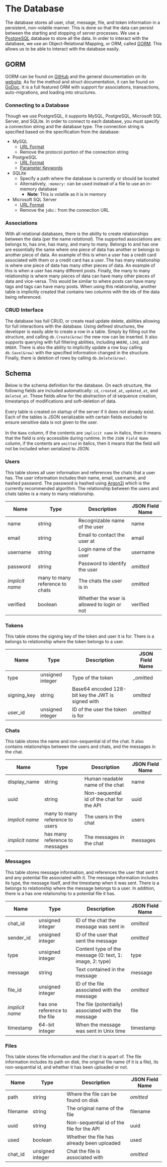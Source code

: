 # The Database
The database stores all user, chat, message, file, and token information in a persistent, non-volatile manner.
This is done so that the data can persist between the starting and stopping of server processes.
We use a [PostgreSQL](https://www.postgresql.org) database to store all the data.
In order to interact with the database, we use an Object-Relational Mapping, or ORM, called [GORM](https://gorm.io).
This allows us to be able to interact with the database easily.

## GORM
GORM can be found on [GitHub](https://github.com/jinzhu/gorm) and the general documentation on its [website](https://gorm.io/docs/).
As for the method and struct documentation, it can be found on [GoDoc](https://godoc.org/github.com/jinzhu/gorm).
It is a full featured ORM with support for associations, transactions, auto-migrations, and loading into structures.

### Connecting to a Database
Though we use PostgreSQL, it supports MySQL, PostgreSQL, Microsoft SQL Server, and SQLite.
In order to connect to each database, you must specify a connection string and the database type.
The connection string is specified based on the specification from the database:
- MySQL
    - [URL Format](https://dev.mysql.com/doc/connector-j/8.0/en/connector-j-reference-jdbc-url-format.html)
    - Remove the protocol portion of the connection string
- PostgreSQL
    - [URL Format](https://www.postgresql.org/docs/10/libpq-connect.html#id-1.7.3.8.3.5)
    - [Parameter Keywords](https://www.postgresql.org/docs/10/libpq-connect.html#LIBPQ-PARAMKEYWORDS)
- SQLite
    - Specify a path where the database is currently or should be located
    - Alternatively, `:memory:` can be used instead of a file to use an in-memory database
      - __Note__: This is volatile as it is in memory
- Microsoft SQL Server
    - [URL Format](https://docs.microsoft.com/en-us/sql/connect/jdbc/building-the-connection-url?view=sql-server-2017)
    - Remove the `jdbc:` from the connection URL
    
### Associations
With all relational databases, there is the ability to create relationships between the data (per the name *relational*).
The supported associations are: belongs to, has one, has many, and many to many.
Belongs to and has one are essentially the same where one piece of data has another or belongs to another piece of data.
An example of this is when a user has a credit card associated with them or a credit card has a user.
The has many relationship is where one piece of data has many other pieces of data.
An example of this is when a user has many different posts.
Finally, the many to many relationship is where many pieces of data can have many other pieces of data and vice-versa.
This would be similar to where posts can have many tags and tags can have many posts.
When using this relationship, another table is implicitly created that contains two columns with the ids of the data being referenced. 

### CRUD Interface
The database has full CRUD, or create read update delete, abilities allowing for full interactions with the database.
Using defined structures, the developer is easily able to create a row in a table.
Simply by filling out the structure, and calling `db.Create(&row)` the new row can be inserted.
It also supports querying with full filtering abilities, including `WHERE`, `LIKE`, and `ORDER`.
There is also the ability to implicitly update a row buy calling `db.Save(&row)` with the specified information changed in the structure.
Finally, there is deletion of rows by calling `db.Delete(&row)`.

## Schema
Below is the schema definition for the database.
On each structure, the following fields are included automatically: `id`, `created_at`, `updated_at`, and `deleted_at`.
These fields allow for the abstraction of id sequence creation, timestamps of modifications and soft-deletion of data. 
<br><br>
Every table is created on startup of the server if it does not already exist.
Each of the tables is JSON serializable with certain fields excluded to ensure sensitive data is not given to the user.
<br><br>
In the `Name` column, if the contents are `implicit name` in italics, then it means that the field is only accessible during runtime.
In the `JSON Field Name` column, if the contents are `omitted` in italics, then it means that the field will not be included when serialized to JSON.

### Users
This table stores all user information and references the chats that a user has.
The user information includes their name, email, username, and hashed password.
The password is hashed using [Argon2i](https://en.wikipedia.org/wiki/Argon2) which is the currently recommended algorithm.
The relationship between the users and chats tables is a many to many relationship.

| Name | Type | Description | JSON Field Name |
|---|---|---|---|
| name | string | Recognizable name of the user | name |
| email | string | Email to contact the user at | email |
| username | string | Login name of the user | username |
| password | string | Password to identify the user | _omitted_ |
| _implicit name_ | many to many reference to chats | The chats the user is in | _omitted_ |
| verified | boolean | Whether the wser is allowed to login or not | verified |

### Tokens
This table stores the signing key of the token and user it is for.
There is a belongs to relationship where the token belongs to a user.

| Name | Type | Description | JSON Field Name |
|---|---|---|---|
| type | unsigned integer | Type of the token | _omitted |
| signing_key | string | Base64 encoded 128-bit key the JWT is signed with | _omitted_ |
| user_id | unsigned integer | ID of the user the token is for | _omitted_ |

### Chats
This table stores the name and non-sequential id of the chat.
It also contains relationships between the users and chats, and the messages in the chat.

| Name | Type | Description | JSON Field Name |
|---|---|---|---|
| display_name | string | Human readable name of the chat | name |
| uuid | string | Non-sequential id of the chat for the API | uuid |
| _implicit name_ | many to many reference to users | The users in the chat | users |
| _implicit name_ | has many reference to messages | The messages in the chat | messages |

### Messages
This table stores message information, and references the user that sent it and any potential file associated with it.
The message information includes its type, the message itself, and the timestamp when it was sent.
There is a belongs to relationship where the message belongs to a user.
In addition, there is a has one relationship to a potential file it has.

| Name | Type | Description | JSON Field Name |
|---|---|---|---|
| chat_id | unsigned integer | ID of the chat the message was sent in | _omitted_ |
| sender_id | unsigned integer | ID of the user that sent the message | _omitted_ |
| type | unsigned integer | Content type of the message (0: text, 1: image, 2: type) | type |
| message | string | Text contained in the message | message |
| file_id | unsigned integer | ID of the file associated with the message | _omitted_ |
| _implicit name_ | has one reference to the file | The file (potentially) associated with the message | file |
| timestamp | 64-bit integer | When the message was sent in Unix time | timestamp |

### Files
This table stores file information and the chat it is apart of.
The file information includes its path on disk, the original file name (if it is a file), its non-sequential id, and whether it has been uploaded or not.

| Name | Type | Description | JSON Field Name |
|---|---|---|---|
| path | string | Where the file can be found on disk | _omitted_ |
| filename | string | The original name of the file | filename |
| uuid | string | Non-sequential id of the file for the API | uuid |
| used | boolean | Whether the file has already been uploaded | used |
| chat_id | unsigned integer | Chat the file is associated with | _omitted_ |
